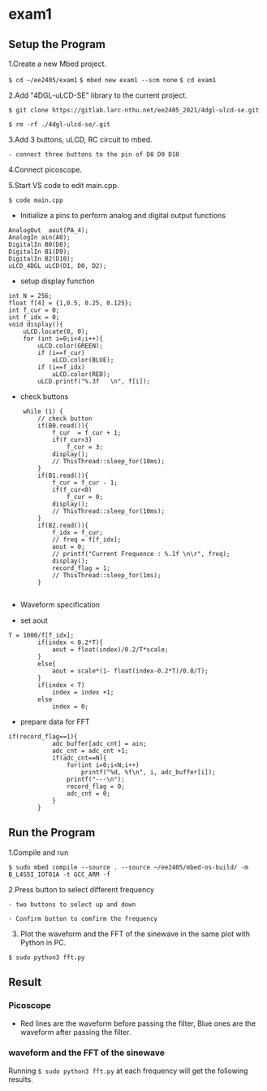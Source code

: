# exam1

## Setup the Program 

1.Create a new Mbed project.

` $ cd ~/ee2405/exam1 `
` $ mbed new exam1 --scm none `
` $ cd exam1 `    

2.Add "4DGL-uLCD-SE" library to the current project.

` $ git clone https://gitlab.larc-nthu.net/ee2405_2021/4dgl-ulcd-se.git `

` $ rm -rf ./4dgl-ulcd-se/.git `
    
3.Add 3 buttons, uLCD, RC circuit to mbed.

    - connect three buttons to the pin of D8 D9 D10

4.Connect picoscope.

5.Start VS code to edit main.cpp.

` $ code main.cpp `

- Initialize a pins to perform analog and digital output functions

```
AnalogOut  aout(PA_4);
AnalogIn ain(A0);
DigitalIn B0(D8);
DigitalIn B1(D9);
DigitalIn B2(D10);
uLCD_4DGL uLCD(D1, D0, D2);
```
- setup display function

```
int N = 256;
float f[4] = {1,0.5, 0.25, 0.125};
int f_cur = 0;
int f_idx = 0;
void display(){
    uLCD.locate(0, 0);
    for (int i=0;i<4;i++){
        uLCD.color(GREEN);
        if (i==f_cur)
            uLCD.color(BLUE);
        if (i==f_idx)
            uLCD.color(RED);
        uLCD.printf("%.3f   \n", f[i]);
```

- check buttons

```
    while (1) {
        // check button
        if(B0.read()){
            f_cur  = f_cur + 1;
            if(f_cur>3)
                f_cur = 3;
            display();
            // ThisThread::sleep_for(10ms);
        }
        if(B1.read()){
            f_cur = f_cur - 1;
            if(f_cur<0)
                f_cur = 0;
            display();
            // ThisThread::sleep_for(10ms);
        }
        if(B2.read()){
            f_idx = f_cur;
            // freq = f[f_idx];
            aout = 0;
            // printf("Current Frequence : %.1f \n\r", freq);
            display();
            record_flag = 1;
            // ThisThread::sleep_for(1ms);
        }
        
```

- Waveform specification


- set aout 

```
T = 1000/f[f_idx];
        if(index < 0.2*T){
            aout = float(index)/0.2/T*scale;
        }
        else{
            aout = scale*(1- float(index-0.2*T)/0.8/T);
        }
        if(index < T)
            index = index +1;
        else
            index = 0;
```
 
- prepare data for FFT

```
if(record_flag==1){
            adc_buffer[adc_cnt] = ain;
            adc_cnt = adc_cnt +1;
            if(adc_cnt==N){
                for(int i=0;i<N;i++)
                    printf("%d, %f\n", i, adc_buffer[i]);
                printf("---\n");
                record_flag = 0;
                adc_cnt = 0;       
            }   
        }
```

## Run the Program 

1.Compile and run

` $ sudo mbed compile --source . --source ~/ee2405/mbed-os-build/ -m B_L4S5I_IOT01A -t GCC_ARM -f ` 

2.Press button to select different frequency
    
    - two buttons to select up and down
    
    - Confirm button to comfirm the frequency

3. Plot the waveform and the FFT of the sinewave in the same plot with Python in PC.

` $ sudo python3 fft.py ` 

## Result

###  Picoscope

- Red lines are the waveform before passing the filter, Blue ones are the waveform after passing the filter.




###  waveform and the FFT of the sinewave

  Running ` $ sudo python3 fft.py ` at each frequency will get the following results.



